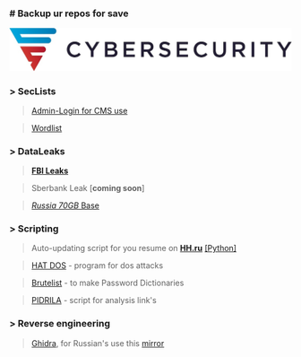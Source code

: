 ### # Backup ur repos for save
![screenshot of sample](logo/cybersec.png)
### > SecLists
>[Admin-Login for CMS use](https://github.com/SKDCO/skdco.github.io/tree/main/files/admin-login-jsql-injection)

>[Wordlist](https://github.com/SKDCO/skdco.github.io/tree/main/files/wordlist)

### > DataLeaks
>[**FBI Leaks**](https://www.mediafire.com/file/kr334mxsc474c2x/FBI_LEAKS.zip/file)

>Sberbank Leak [**coming soon**]

>[*Russia 70GB* Base](https://yadi.sk/d/wem9Wpo5HMNaYg)

### > Scripting
>Auto-updating script for you resume on [**HH.ru**](https://hh.ru) [[Python]](https://github.com/SKDCO/skdco.github.io/tree/main/files/autoupdate-you-resume-for-hh.ru)

> [HAT DOS](https://github.com/SKDCO/skdco.github.io/tree/main/files/HAT_Dos) - program for dos attacks 

> [Brutelist](https://github.com/SKDCO/skdco.github.io/tree/main/files/brutelist) - to make Password Dictionaries

> [PIDRILA](https://github.com/SKDCO/skdco.github.io/tree/main/files/pidrila) - script for analysis link's

### > Reverse engineering
> [Ghidra](https://ghidra-sre.org/), for Russian's use this [mirror](https://web.archive.org/web/20210410124600/https://ghidra-sre.org/ghidra_9.2.2_PUBLIC_20201229.zip)
 
<!--
**SKDCO/SKDCO** is a ✨ _special_ ✨ repository because its `README.md` (this file) appears on your GitHub profile.

Here are some ideas to get you started:

- 🔭 I’m currently working on ...
- 🌱 I’m currently learning ...
- 👯 I’m looking to collaborate on ...
- 🤔 I’m looking for help with ...
- 💬 Ask me about ...
- 📫 How to reach me: ...
- 😄 Pronouns: ...
- ⚡ Fun fact: ...
-->
